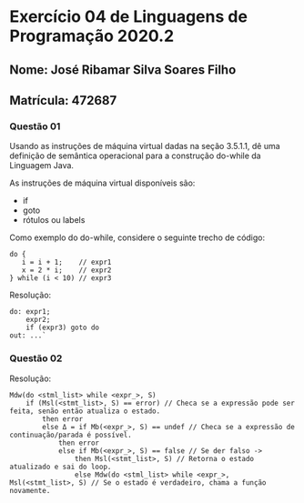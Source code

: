 # Exercício 04 de Linguagens de Programação 2020.2

## Nome: José Ribamar Silva Soares Filho
## Matrícula: 472687

### Questão 01

Usando as instruções de máquina virtual dadas na seção 3.5.1.1, dê uma definição de semântica operacional para a construção do-while da Linguagem Java.

As instruções de máquina virtual disponíveis são:

- if
- goto
- rótulos ou labels

Como exemplo do do-while, considere o seguinte trecho de código:

```
do {
   i = i + 1;    // expr1
   x = 2 * i;    // expr2
} while (i < 10) // expr3
```

Resolução:

```
do: expr1;
    expr2;
    if (expr3) goto do
out: ...`
```

### Questão 02

Resolução:
```
Mdw(do <stml_list> while <expr_>, S)
    if (Msl(<stmt_list>, S) == error) // Checa se a expressão pode ser feita, senão então atualiza o estado.
        then error
        else Δ = if Mb(<expr_>, S) == undef // Checa se a expressão de continuação/parada é possível.
            then error
            else if Mb(<expr_>, S) == false // Se der falso -> 
                then Msl(<stmt_list>, S) // Retorna o estado atualizado e sai do loop.
                else Mdw(do <stml_list> while <expr_>, Msl(<stmt_list>, S) // Se o estado é verdadeiro, chama a função novamente.
```


